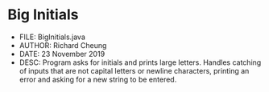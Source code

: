 # Big Initials
 * FILE:    BigInitials.java
 * AUTHOR:  Richard Cheung
 * DATE:    23 November 2019
 * DESC:    Program asks for initials and prints large letters.
            Handles catching of inputs that are not capital letters or newline characters,
            printing an error and asking for a new string to be entered.

